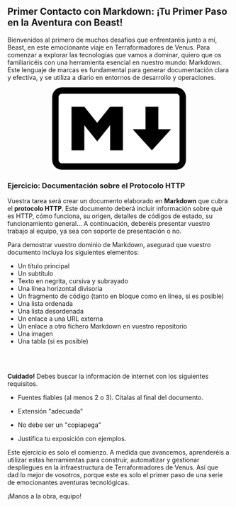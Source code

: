 ## Primer Contacto con Markdown: ¡Tu Primer Paso en la Aventura con Beast!

Bienvenidos al primero de muchos desafíos que enfrentaréis junto a mí, Beast, en este emocionante viaje en Terraformadores de Venus. Para comenzar a explorar las tecnologías que vamos a dominar, quiero que os familiaricéis con una herramienta esencial en nuestro mundo: Markdown. Este lenguaje de marcas es fundamental para generar documentación clara y efectiva, y se utiliza a diario en entornos de desarrollo y operaciones.

<center><img src="../img/Markdown.png" alt="Beast" width="60%"/></center>

### Ejercicio: Documentación sobre el Protocolo HTTP

Vuestra tarea será crear un documento elaborado en **Markdown** que cubra el **protocolo HTTP**. Este documento deberá incluir información sobre qué es HTTP, cómo funciona, su origen, detalles de códigos de estado, su funcionamiento general... A continuación, deberéis presentar vuestro trabajo al equipo, ya sea con soporte de presentación o no.

Para demostrar vuestro dominio de Markdown, asegurad que vuestro documento incluya los siguientes elementos:
- Un título principal
- Un subtítulo
- Texto en negrita, cursiva y subrayado
- Una línea horizontal divisoria
- Un fragmento de código (tanto en bloque como en línea, si es posible)
- Una lista ordenada
- Una lista desordenada
- Un enlace a una URL externa
- Un enlace a otro fichero Markdown en vuestro repositorio
- Una imagen
- Una tabla (si es posible)


<br>
<br>

**Cuidado!** Debes buscar la información de internet con los siguientes requisitos.

- Fuentes fiables (al menos 2 o 3). Cítalas al final del documento.

- Extensión "adecuada"

- No debe ser un "copiapega"

- Justifica tu exposición con ejemplos.

Este ejercicio es solo el comienzo. A medida que avancemos, aprenderéis a utilizar estas herramientas para construir, automatizar y gestionar despliegues en la infraestructura de Terraformadores de Venus. Así que dad lo mejor de vosotros, porque este es solo el primer paso de una serie de emocionantes aventuras tecnológicas.

¡Manos a la obra, equipo!